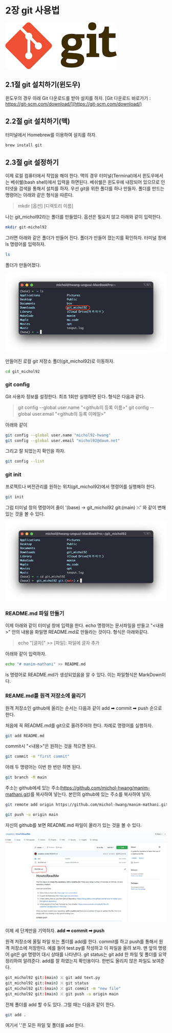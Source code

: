 # 2장 git 사용법

![git](git.png "git")

## 2.1절 git 설치하기(윈도우)

윈도우의 경우 아래 Git 다운로드를 받아 설치를 하자.
[Git 다운로드 바로가기 : https://git-scm.com/download/](https://git-scm.com/download/)

## 2.2절 git 설치하기(맥)

터미널에서 Homebrew를 이용하여 설치를 하자.

```bash
brew install git
```

## 2.3절 git 설정하기

이제 로컬 컴퓨터에서 작업을 해야 한다. 맥의 경우 터미널(Terminal)에서 윈도우에서는 베쉬쉘(bash shell)에서 입력을 하면된다. 베쉬쉘은 윈도우에 내장되어 있으므로 인터넷을 검색을 통해서 설치를 하자.
우선 git을 위한 폴더를 하나 만들자. 폴더를 만드는 명령어는 아래와 같은 형식을 따른다.

> mkdir [옵션] [디렉토리 이름]

나는 git_michol92라는 폴더를 만들었다. 옵션은 필요치 않고 아래와 같이 입력한다.

```bash
mkdir git-michol92
```

그러면 아래와 같은 폴더가 만들어 진다. 폴더가 만들어 졌는지를 확인하자. 터미널 창에 ls 명령어를 입력하자.

```bash
ls
```

폴더가 만들어졌다.

![폴더 만들기](./img/Lecture2_img1.png "폴더 만들기")

만들어진 로컬 git 저장소 폴더(git_michol92)로 이동하자.

```bash
cd git_michol92
```

### git config

Git 사용자 정보를 설정한다. 최조 1회만 실행하면 된다. 형식은 다음과 같다.

> git config --global user.name "<github의 등록 이름>"
> git config --global user.email "<github의 등록 이메일>"

아래와 같이

```bash
git config --global user.name "michol92-hwang"
git config --global user.email "michol92@daum.net"
```

그리고 잘 되었는지 확인을 하자.

```bash
git config --list
```

### git init

프로젝트나 버전관리를 원하는 위치(git_michol92)에서 명령어를 실행해야 한다.

```bash
git init
```

그럼 터미널 창의 명령어어 줄이 '(base) → git_michol92 git:(main) ⤬' 와 같이 변해있는 것을 볼 수 있다.

![git init](./img/Lecture2_img2.png "git init")

### README.md 파일 만들기

이제 아래와 같이 터미널 창에 입력을 한다. echo 명령어는 문서파일을 만들고 "<내용>" 안의 내용을 화일명 README.md로 만들라는 것이다. 형식은 아래와같다.

> echo "[글자]" >> [파일]: 파일에 글자 추가

아래와 같이 입력하자.

```bash
echo "# manim-mathani" >> README.md
```

ls 명령어로 README.md가 생성되었음을 알 수 있다. 이는 파일형식은 MarkDown이다.

### REAME.md를 원격 저장소에 올리기

원격 저장소인 github에 올리는 순서는 다음과 같이
add ➡︎ commit ➡︎ push
순으로 한다.

처음에 꼭 README.md를 git으로 올려주어야 한다. 차례로 명령어를 실행하자.

```bash
git add README.md
```

commit시 "<내용>"은 원하는 것을 적으면 된다.

```bash
git commit -m "first commit"
```

아래 두 명령어는 이번 한 번만 하면 된다.

```bash
git branch -M main
```

주소는 github에세 있는 주소(https://github.com/michol-hwang/manim-mathani.git)를 복사하여 넣는다. 본인의 github에 있는 주소를 복사하여 넣자.

```bash
git remote add origin https://github.com/michol-hwang/manim-mathani.git
```

```bash
git push -u origin main
```

자신의 github를 보면 README.md 파일이 올라가 있는 것을 볼 수 있다.

![README.md 파일 git](./img/Lecture2_img3.png "README.md 파일 git")

이제 세 단계만을 기억하자.
**add ➡︎ commit ➡︎ push**

원격 저장소에 올릴 파일 또는 폴더를 add를 한다. commit를 하고 push를 통해서 원격 저장소에 저장한다.
예를 들어 test.py를 작성하고 이 파일을 올려 보자. 맨 앞의 명령어 git은 git 명령어 대시 상태를 나타낸다. git status는 git add 한 파일 및 폴더를 요약 정리하여 알려준다. add를 잘 하였는지 확인용이다. 한번도 올리지 않은 파일도 보여준다.

```bash
git_michol92 git:(main) ⤬ git add text.py
git_michol92 git:(main) ⤬ git status
git_michol92 git:(main) ⤬ git commit -m "new file"
git_michol92 git:(main) ⤬ git push -u origin main
```

전체 폴더를 add 할 수도 있다. 그럴 때는 다음과 같이 한다.

```bash
git add .
```

여기서 '.'은 모든 파일 및 폴더를 add 한다.
